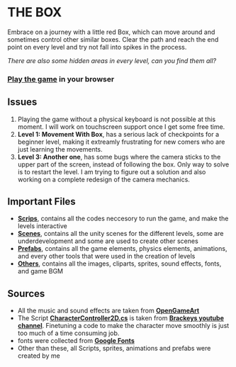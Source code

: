 # **THE BOX**

Embrace on a journey with a little red Box, which can move around and sometimes control other similar boxes. Clear the path and reach the end point on every level and try not fall into spikes in the process. 

_There are also some hidden areas in every level, can you find them all?_

### **[Play the game](https://protonx01.github.io/The-Box-origin/)** in your browser 

## Issues
1. Playing the game without a physical keyboard is not possible at this moment. I will work on touchscreen support once I get some free time.
2. **Level 1: Movement With Box**, has a serious lack of checkpoints for a beginner level, making it extreamly frustrating for new comers who are just learning the movements.
3. **Level 3: Another one**, has some bugs where the camera sticks to the upper part of the screen, instead of following the box. Only way to solve is to restart the level. I am trying to figure out a solution and also working on a complete redesign of the camera mechanics.


## Important Files
- **[Scrips](/Assets/Scripts/)**, contains all the codes neccesory to run the game, and make the levels interactive
- **[Scenes](/Assets/Scenes/)**, contains all the unity scenes for the different levels, some are underdevelopment and some are used to create other scenes
- **[Prefabs](/Assets/Prefabs/)**, contains all the game elements, physics elements, animations, and every other tools that were used in the creation of levels
- **[Others](/Assets/Others/)**, contains all the images, cliparts, sprites, sound effects, fonts, and game BGM

## Sources
- All the music and sound effects are taken from **[OpenGameArt](http://opengameart.org)**
- The Script **[CharacterController2D.cs](/Assets/Scripts/CharacterController2D.cs)** is taken from **[Brackeys youtube channel](https://www.youtube.com/channel/UCYbK_tjZ2OrIZFBvU6CCMiA)**. Finetuning a code to make the character move smoothly is just too much of a time consuming job.
- fonts were collected from **[Google Fonts](http://fonts.google.com)**
- Other than these, all Scripts, sprites, animations and prefabs were created by me
